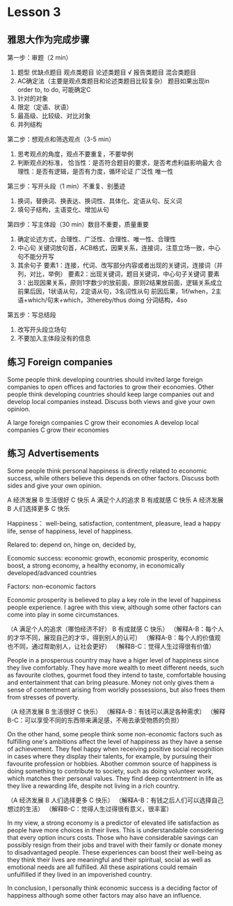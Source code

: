 # Lesson 3 

## 雅思大作为完成步骤

第一步：审题（2 min）
1. 题型
   优缺点题目
   观点类题目
   论述类题目 √
   报告类题目
   混合类题目
2. AC确定法（主要是观点类题目和论述类题目比较复杂）
   题目如果出现in order to, to do, 可能确定C
3. 针对的对象
4. 限定（定语、状语）
5. 最高级、比较级、对比对象
6. 并列结构

第二步：想观点和筛选观点（3-5 min）
1. 思考观点的角度，观点不要重复，不要举例
2. 判断观点的标准，
   恰当性：是否符合题目的要求，是否考虑利益影响最大
   合理性：是否有逻辑，是否有力度，循环论证
   广泛性
   唯一性

第三步：写开头段（1 min）不重复、别墨迹
1. 换词，替换词、换表达、换词性、具体化、定语从句、反义词
2. 填句子结构，主语变化、增加从句

第四步：写主体段（30 min）数目不重要，质量重要
1. 确定论述方式，合理性、广泛性、合理性、唯一性、合理性
2. 中心句
   关键词放句首，ACB格式，因果关系，连接词，注意立场一致，中心句不能分开写
3. 其余句子
   要素1：连接，代词、改写部分内容或者出现的关键词，连接词（并列，对比，举例）
   要素2：出现关键词，题目关键词，中心句子关键词
   要素3：出现因果关系，原则1字数少的放前面，原则2结果放前面，逻辑关系成立
   前果后因，1状语从句，2定语从句，3名词性从句
   前因后果，1if/when，2主语+which/句末+which，3thereby/thus doing 分词结构，4so

第五步：写总结段
1. 改写开头段立场句
2. 不要加入主体段没有的信息


## 练习 Foreign companies

Some people think developing countries should invited large foreign companies to open offices and factories to grow their economies. Other people think developing countries should keep large companies out and develop local companies instead. Discuss both views and give your own opinion.


A large foreign companies C grow their economies
A develop local companies C grow their economies


## 练习 Advertisements

Some people think personal happiness is directly related to economic success, while others believe this depends on other factors. Discuss both sides and give your own opinion. 

A 经济发展  B 生活很好  C 快乐
A 满足个人的追求  B 有成就感  C 快乐
A 经济发展  B 人们选择更多  C 快乐

Happiness： well-being, satisfaction, contentment, pleasure, lead a happy life, sense of happiness, level of happiness.

Relared to: depend on, hinge on, decided by, 

Economic success: economic growth, economic prosperity, economic boost, a strong economy, a healthy economy, in economically developed/advanced countries

Factors: non-economic factors

Economic prosperity is believed to play a key role in the level of happiness people experience. I agree with this view, although some other factors can come into play in some circumstances. 

（A 满足个人的追求（哪怕经济不好）  B 有成就感  C 快乐）
（解释A-B：每个人的才华不同，展现自己的才华，得到别人的认可）
（解释A-B：每个人的价值观也不同，通过帮助别人，让社会更好）
（解释B-C：觉得人生过得很有价值）

People in a prosperous country may have a higer level of happiness since they live comfortably. They have more wealth to meet different needs, such as favourite clothes, gourmet food they intend to taste, comfortable housing and entertainment that can bring pleasure. Money not only gives them a sense of contentment arising from worldly possessions, but also frees them from stresses of poverty.

（A 经济发展  B 生活很好  C 快乐）
（解释A-B：有钱可以满足各种需求）
（解释B-C：可以享受不同的东西带来满足感，不用去承受物质的负担）

On the other hand, some people think some non-economic factors such as fulfilling one's ambitions affect the level of happiness as they have a sense of achievement. They feel happy when receiving positive social recognition in cases where they display their talents, for example, by pursuing their favourite profession or hobbies. Abother common source of happiness is doing something to contribute to society, such as doing volunteer work, which matches their personal values. They find deep contentment in life as they live a rewarding life, despite not living in a rich country. 

（A 经济发展  B 人们选择更多  C 快乐）
（解释A-B：有钱之后人们可以选择自己想过的生活）
（解释B-C：觉得人生过得很有意义，很丰富）

In my view, a strong economy is a predictor of elevated life satisfaction as people have more choices in their lives. This is understandable considering that every option incurs costs. Those who have considerable savings can possibly resign from their jobs and travel with their family or donate money to disadvantaged people. These experiences can boost their well-being as they think their lives are meaningful and their spiritual, social as well as emotional needs are all fulfilled. All these aspirations could remain unfulfilled if they lived in an impoverished country.

In conclusion, I personally think economic success is a deciding factor of happiness although some other factors may also have an influence.






